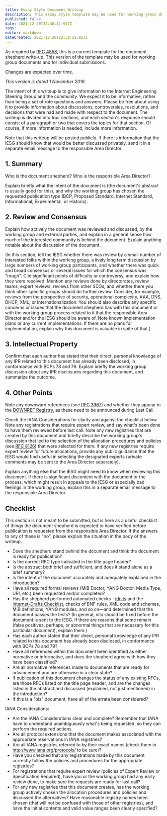 ```yaml
---
title: Essay Style Document Writeup
description: This essay style template may be used for working group documents and for individual submissions.
published: false
date: 2021-12-20T22:30:11.957Z
tags: 
editor: markdown
dateCreated: 2021-12-20T22:30:11.957Z
---
```


As required by [RFC 4858](http://rfc-editor.org/rfc/rfc4858.html), this is a current template for the document shepherd write-up. This version of the template may be used for working group documents and for individual submissions. 

Changes are expected over time. 

*This version is dated 1 November 2019.*

The intent of this writeup is to give information to the Internet Engineering Steering Group and the community. We expect it to be informative, rather than being a set of rote questions and answers. Please be free about using it to provide information about discussions, controversies, resolutions, and decisions that were had and made with respect to the document. The writeup is divided into four sections, and each section's response should consist of a paragraph or two that covers the topics for that section. Of course, if more information is needed, include more information. 

Note that this writeup will be posted publicly. If there is information that the IESG should know that would be better discussed privately, send it in a separate email message to the responsible Area Director. 

## 1. Summary

Who is the document shepherd? Who is the responsible Area Director? 

Explain briefly what the intent of the document is (the document's abstract is usually good for this), and why the working group has chosen the requested publication type (BCP, Proposed Standard, Internet Standard, Informational, Experimental, or Historic). 

## 2. Review and Consensus

Explain how actively the document was reviewed and discussed, by the working group and external parties, and explain in a general sense how much of the interested community is behind the document. Explain anything notable about the discussion of the document. 

(In this section, tell the IESG whether there was review by a small number of interested folks within the working group, a lively long term discussion by large numbers of working group participants, and whether there was quick and broad consensus or several issues for which the consensus was "rough". Cite significant points of difficulty or controversy, and explain how they were resolved. Mention any reviews done by directorates, review teams, expert reviews, reviews from other SDOs, and whether there you think other specific groups should do further review. Consider, for example, reviews from the perspective of security, operational complexity, AAA, DNS, DHCP, XML, or internationalization. You should also describe any specific concerns or issues that the document shepherd has with this document or with the working group process related to it that the responsible Area Director and/or the IESG should be aware of. Note known implementation plans or any current implementations. If there are no plans for implementation, explain why this document is valuable in spite of that.) 

## 3. Intellectual Property

Confirm that each author has stated that their direct, personal knowledge of any IPR related to this document has already been disclosed, in conformance with BCPs 78 and 79. Explain briefly the working group discussion about any IPR disclosures regarding this document, and summarize the outcome. 

## 4. Other Points

Note any downward references (see [RFC 3967](http://rfc-editor.org/rfc/rfc4858.html)) and whether they appear in the [DOWNREF Registry](https://datatracker.ietf.org/doc/downref/), as these need to be announced during Last Call. 

Check the IANA Considerations for clarity and against the checklist below. Note any registrations that require expert review, and say what's been done to have them reviewed before last call. Note any new registries that are created by this document and briefly describe the working group's discussion that led to the selection of the allocation procedures and policies (see [RFC 8126]((http://rfc-editor.org/rfc/rfc8126.html))) that were selected for them. If any new registries require expert review for future allocations, provide any public guidance that the IESG would find useful in selecting the designated experts (private comments may be sent to the Area Director separately). 

Explain anything else that the IESG might need to know when reviewing this document. If there is significant discontent with the document or the process, which might result in appeals to the IESG or especially bad feelings in the working group, explain this in a separate email message to the responsible Area Director. 

## Checklist

This section is not meant to be submitted, but is here as a useful checklist of things the document shepherd is expected to have verified before publication is requested from the responsible Area Director. If the answers to any of these is "no", please explain the situation in the body of the writeup. 

- Does the shepherd stand behind the document and think the document is ready for publication? 
- Is the correct RFC type indicated in the title page header? 
- Is the abstract both brief and sufficient, and does it stand alone as a brief summary? 
- Is the intent of the document accurately and adequately explained in the introduction? 
- Have all required formal reviews (MIB Doctor, YANG Doctor, Media Type, URI, etc.) been requested and/or completed? 
- Has the shepherd performed automated checks—[idnits](https://author-tools.ietf.org) and the [Internet-Drafts Checklist](https://authors.ietf.org), checks of BNF rules, XML code and schemas, MIB definitions, YANG modules, and so on—and determined that the document passes the tests? (In general, nits should be fixed before the document is sent to the IESG. If there are reasons that some remain (false positives, perhaps, or abnormal things that are necessary for this particular document), explain them.) 
- Has each author stated that their direct, personal knowledge of any IPR related to this document has already been disclosed, in conformance with BCPs 78 and 79? 
- Have all references within this document been identified as either normative or informative, and does the shepherd agree with how they have been classified? 
- Are all normative references made to documents that are ready for advancement and are otherwise in a clear state? 
- If publication of this document changes the status of any existing RFCs, are those RFCs listed on the title page header, and are the changes listed in the abstract and discussed (explained, not just mentioned) in the introduction? 
- If this is a "bis" document, have all of the errata been considered? 

IANA Considerations:

- Are the IANA Considerations clear and complete? Remember that IANA have to understand unambiguously what's being requested, so they can perform the required actions. 
- Are all protocol extensions that the document makes associated with the appropriate reservations in IANA registries? 
- Are all IANA registries referred to by their exact names (check them in http://www.iana.org/protocols/ to be sure)? 
- Have you checked that any registrations made by this document correctly follow the policies and procedures for the appropriate registries? 
- For registrations that require expert review (policies of Expert Review or Specification Required), have you or the working group had any early review done, to make sure the requests are ready for last call? 
- For any new registries that this document creates, has the working group actively chosen the allocation procedures and policies and discussed the alternatives? Have reasonable registry names been chosen (that will not be confused with those of other registries), and have the initial contents and valid value ranges been clearly specified?
